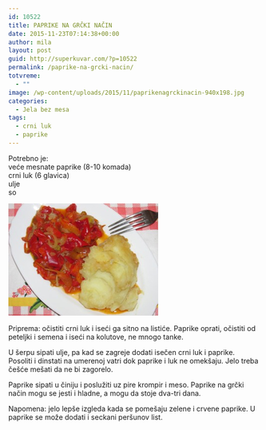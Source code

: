```yaml
---
id: 10522
title: PAPRIKE NA GRČKI NAČIN
date: 2015-11-23T07:14:38+00:00
author: mila
layout: post
guid: http://superkuvar.com/?p=10522
permalink: /paprike-na-grcki-nacin/
totvreme:
  - ""
image: /wp-content/uploads/2015/11/paprikenagrckinacin-940x198.jpg
categories:
  - Jela bez mesa
tags:
  - crni luk
  - paprike
---
```

Potrebno je:  
veće mesnate paprike (8-10 komada)  
crni luk (6 glavica)  
ulje  
so

[<img class="alignnone size-medium wp-image-10525" src="/wp-content/uploads/2015/11/paprikenagrckinacin-300x225.jpg" alt="paprikenagrckinacin" width="300" height="225" />](/wp-content/uploads/2015/11/paprikenagrckinacin-e1448262791370.jpg)

Priprema: očistiti crni luk i iseći ga sitno na listiće. Paprike oprati, očistiti od peteljki i semena i iseći na kolutove, ne mnogo tanke.

U šerpu sipati ulje, pa kad se zagreje dodati isečen crni luk i paprike. Posoliti i dinstati na umerenoj vatri dok paprike i luk ne omekšaju. Jelo treba češće mešati da ne bi zagorelo.

Paprike sipati u činiju i poslužiti uz pire krompir i meso. Paprike na grčki način mogu se jesti i hladne, a mogu da stoje dva-tri dana.

Napomena: jelo lepše izgleda kada se pomešaju zelene i crvene paprike. U paprike se može dodati i seckani peršunov list.